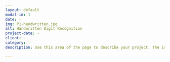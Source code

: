 ```yaml
---
layout: default
modal-id: 1
date: -
img: P1-handwritten.jpg
alt: Handwritten Digit Recognition
project-date: -
client: -
category: -
description: Use this area of the page to describe your project. The icon above is part of a free icon set by <a href="https://sellfy.com/p/8Q9P/jV3VZ/">Flat Icons</a>. On their website, you can download their free set with 16 icons, or you can purchase the entire set with 146 icons for only $12!

---
```

